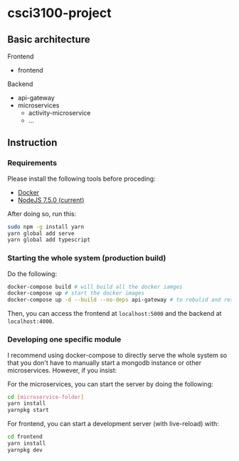 # csci3100-project

## Basic architecture

Frontend

* frontend

Backend

* api-gateway
* microservices
  * activity-microservice
  * ...

## Instruction

### Requirements

Please install the following tools before proceding:

* [Docker](https://www.docker.com/)
* [NodeJS 7.5.0 (current)](https://nodejs.org/en/)

After doing so, run this:
```bash
sudo npm -g install yarn
yarn global add serve
yarn global add typescript
```

### Starting the whole system (production build)

Do the following:

```bash
docker-compose build # will build all the docker iamges
docker-compose up # start the docker images
docker-compose up -d --build --no-deps api-gateway # to rebulid and restart only api-gateway, etc.
```

Then, you can access the frontend at `localhost:5000` and the backend at `localhost:4000`.

### Developing one specific module

I recommend using docker-compose to directly serve the whole system so that you don't have to manually start a mongodb instance or other microservices. However, if you insist:

For the microservices, you can start the server by doing the following:
```bash
cd [microservice-folder]
yarn install
yarnpkg start
```

For frontend, you can start a development server (with live-reload) with:
```bash
cd frontend
yarn install
yarnpkg dev
```